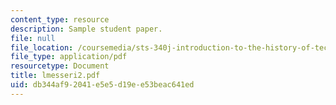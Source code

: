 ```yaml
---
content_type: resource
description: Sample student paper.
file: null
file_location: /coursemedia/sts-340j-introduction-to-the-history-of-technology-fall-2006/db344af92041e5e5d19ee53beac641ed_lmesseri2.pdf
file_type: application/pdf
resourcetype: Document
title: lmesseri2.pdf
uid: db344af9-2041-e5e5-d19e-e53beac641ed
---
```

